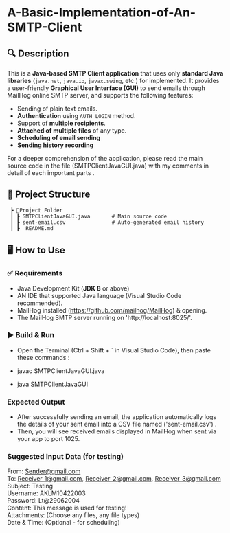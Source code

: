 # A-Basic-Implementation-of-An-SMTP-Client

## 🔍 Description

This is a **Java-based SMTP Client application** that uses only **standard Java libraries** (`java.net`, `java.io`, `javax.swing`, etc.) for implemented. It provides a user-friendly **Graphical User Interface (GUI)** to send emails through MailHog online SMTP server, and supports the following features:

- Sending of plain text emails.
- **Authentication** using `AUTH LOGIN` method.
- Support of **multiple recipients**.
- **Attached of multiple files** of any type.
- **Scheduling of email sending** 
- **Sending history recording** 

> 

For a deeper comprehension of the application, please read the main source code in the file (SMTPClientJavaGUI.java) with my comments in detail of each important parts .



## 📁 Project Structure
```
 ┣ 📂Project Folder
 ┃ ┣ SMTPClientJavaGUI.java       # Main source code
 ┃ ┣ sent-email.csv               # Auto-generated email history
 ┃ ┣  README.md
```



## 🖥️ How to Use

### ✅ Requirements

- Java Development Kit (**JDK 8** or above)
- AN IDE that supported Java language  (Visual Studio Code recommended).
- MailHog installed (https://github.com/mailhog/MailHog) & opening.
- The MailHog SMTP server running on 'http://localhost:8025/'.



### ▶️ Build & Run

- Open the Terminal (Ctrl + Shift + ` in Visual Studio Code), then paste these commands : 

- javac SMTPClientJavaGUI.java
- java SMTPClientJavaGUI



### Expected Output
- After successfully sending an email, the application automatically logs the details of your sent email into a CSV file named ('sent-email.csv') .
- Then, you will see received emails displayed in MailHog when sent via your app to port 1025.





### Suggested Input Data (for testing)
From: Sender@gmail.com  
To: Receiver_1@gmail.com, Receiver_2@gmail.com, Receiver_3@gmail.com  
Subject: Testing  
Username: AKLM10422003  
Password: Lt@29062004  
Content: This message is used for testing!  
Attachments: (Choose any files, any file types)  
Date & Time: (Optional - for scheduling)


